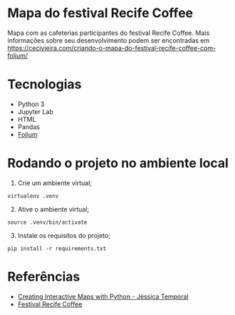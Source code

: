 # Mapa do festival Recife Coffee
Mapa com as cafeterias participantes do festival Recife Coffee. Mais informações sobre seu desenvolvimento podem ser encontradas em https://cecivieira.com/criando-o-mapa-do-festival-recife-coffee-com-folium/

# Tecnologias

- Python 3
- Jupyter Lab
- HTML
- Pandas
- [Folium](https://python-visualization.github.io/folium/index.html)

# Rodando o projeto no ambiente local

1. Crie um ambiente virtual;
```
virtualenv .venv
```
2. Ative o ambiente virtual;
```
source .venv/bin/activate
```
3. Instale os requisitos do projeto;
```
pip install -r requirements.txt
```

# Referências
- [Creating Interactive Maps with Python - Jéssica Temporal](https://youtu.be/FdqDgoG-SFM)
- [Festival Recife Coffee](https://www.instagram.com/recifecoffeeoficial/)